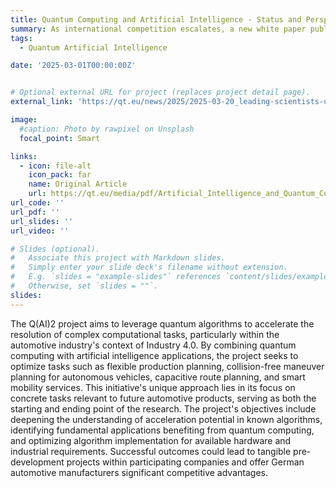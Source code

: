 ```yaml
---
title: Quantum Computing and Artificial Intelligence - Status and Perspectives
summary: As international competition escalates, a new white paper published today calls on the EU to invest in combining quantum computing and artificial intelligence to generate economic benefits and strengthen Europe’s position as a prominent global player in emerging deep technologies.
tags:
  - Quantum Artificial Intelligence

date: '2025-03-01T00:00:00Z'


# Optional external URL for project (replaces project detail page).
external_link: 'https://qt.eu/news/2025/2025-03-20_leading-scientists-urge-eu-to-invest-in-combining-ai-and-quantum-to-strengthen-competitiveness'

image:
  #caption: Photo by rawpixel on Unsplash
  focal_point: Smart

links:
  - icon: file-alt
    icon_pack: far
    name: Original Article
    url: https://qt.eu/media/pdf/Artificial_Intelligence_and_Quantum_Computing_white_paper.pdf?m=1741951963&
url_code: ''
url_pdf: ''
url_slides: ''
url_video: ''

# Slides (optional).
#   Associate this project with Markdown slides.
#   Simply enter your slide deck's filename without extension.
#   E.g. `slides = "example-slides"` references `content/slides/example-slides.md`.
#   Otherwise, set `slides = ""`.
slides: 
---
```


The Q(AI)2 project aims to leverage quantum algorithms to accelerate the resolution of complex computational tasks, particularly within the automotive industry's context of Industry 4.0. By combining quantum computing with artificial intelligence applications, the project seeks to optimize tasks such as flexible production planning, collision-free maneuver planning for autonomous vehicles, capacitive route planning, and smart mobility services. This initiative's unique approach lies in its focus on concrete tasks relevant to future automotive products, serving as both the starting and ending point of the research. The project's objectives include deepening the understanding of acceleration potential in known algorithms, identifying fundamental applications benefiting from quantum computing, and optimizing algorithm implementation for available hardware and industrial requirements. Successful outcomes could lead to tangible pre-development projects within participating companies and offer German automotive manufacturers significant competitive advantages.